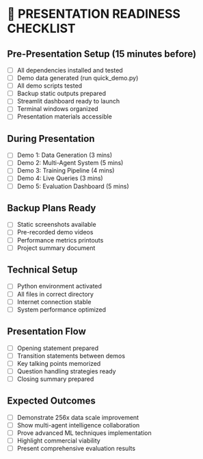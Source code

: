 
# 🎯 PRESENTATION READINESS CHECKLIST

## Pre-Presentation Setup (15 minutes before)
- [ ] All dependencies installed and tested
- [ ] Demo data generated (run quick_demo.py)
- [ ] All demo scripts tested
- [ ] Backup static outputs prepared
- [ ] Streamlit dashboard ready to launch
- [ ] Terminal windows organized
- [ ] Presentation materials accessible

## During Presentation
- [ ] Demo 1: Data Generation (3 mins)
- [ ] Demo 2: Multi-Agent System (5 mins)  
- [ ] Demo 3: Training Pipeline (4 mins)
- [ ] Demo 4: Live Queries (3 mins)
- [ ] Demo 5: Evaluation Dashboard (5 mins)

## Backup Plans Ready
- [ ] Static screenshots available
- [ ] Pre-recorded demo videos
- [ ] Performance metrics printouts
- [ ] Project summary document

## Technical Setup
- [ ] Python environment activated
- [ ] All files in correct directory
- [ ] Internet connection stable
- [ ] System performance optimized

## Presentation Flow
- [ ] Opening statement prepared
- [ ] Transition statements between demos
- [ ] Key talking points memorized
- [ ] Question handling strategies ready
- [ ] Closing summary prepared

## Expected Outcomes
- [ ] Demonstrate 256x data scale improvement
- [ ] Show multi-agent intelligence collaboration
- [ ] Prove advanced ML techniques implementation
- [ ] Highlight commercial viability
- [ ] Present comprehensive evaluation results
